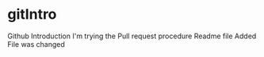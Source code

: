 # gitIntro
Github Introduction
I'm trying the Pull request procedure
Readme file Added
File was changed
